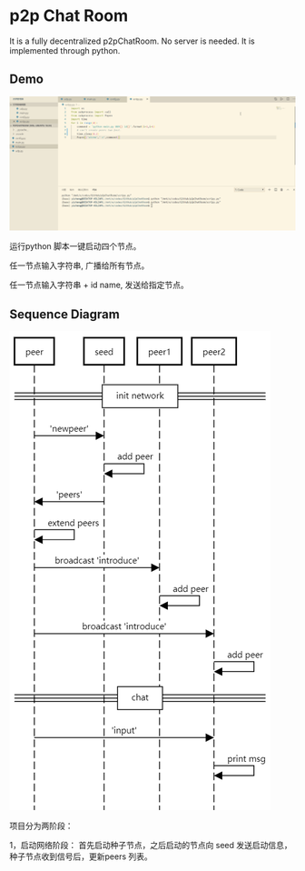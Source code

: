 # p2p Chat Room 

It is a fully decentralized p2pChatRoom. No server is needed. It is implemented through python.

## Demo
![](p2pchatroom.gif)

运行python 脚本一键启动四个节点。

任一节点输入字符串, 广播给所有节点。 

任一节点输入字符串 + id name, 发送给指定节点。 

## Sequence Diagram
![](p2pChatRoom.png)

项目分为两阶段：

1，启动网络阶段： 首先启动种子节点，之后启动的节点向 seed 发送启动信息， 种子节点收到信号后，更新peers 列表。  


